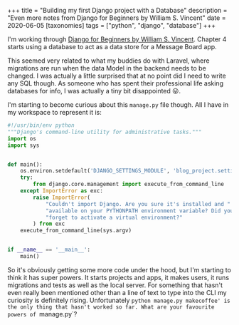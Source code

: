 +++
title = "Building my first Django project with a Database"
description = "Even more notes from Django for Beginners by William S. Vincent"
date = 2020-06-05
[taxonomies]
tags = ["python", "django", "database"]
+++

I'm working through [Django for Beginners by William S. Vincent](https://djangoforbeginners.com/). Chapter 4 starts using a database to act as a data store for a Message Board app.

This seemed very related to what my buddies do with Laravel, where migrations are run when the data Model in the backend needs to be changed. I was actually a little surprised that at no point did I need to write any SQL though. As someone who has spent their professional life asking databases for info, I was actually a tiny bit disappointed 😜. 

I'm starting to become curious about this `manage.py` file though. All I have in my workspace to represent it is:

```py
#!/usr/bin/env python
"""Django's command-line utility for administrative tasks."""
import os
import sys


def main():
    os.environ.setdefault('DJANGO_SETTINGS_MODULE', 'blog_project.settings')
    try:
        from django.core.management import execute_from_command_line
    except ImportError as exc:
        raise ImportError(
            "Couldn't import Django. Are you sure it's installed and "
            "available on your PYTHONPATH environment variable? Did you "
            "forget to activate a virtual environment?"
        ) from exc
    execute_from_command_line(sys.argv)


if __name__ == '__main__':
    main()
```

So it's obviously getting some more code under the hood, but I'm starting to think it has super powers. It starts projects and apps, it makes users, it runs migrations and tests as well as the local server. For something that hasn't even really been mentioned other than a line of text to type into the CLI my curiosity is definitely rising. Unfortunately `python manage.py makecoffee' is the only thing that hasn't worked so far. What are your favourite powers of `manage.py`?